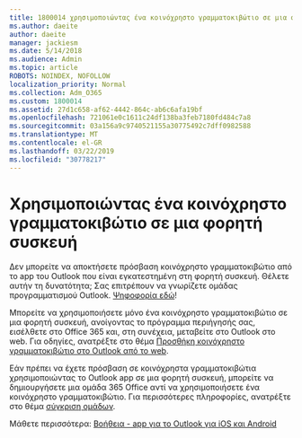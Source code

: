 ```yaml
---
title: 1800014 χρησιμοποιώντας ένα κοινόχρηστο γραμματοκιβώτιο σε μια φορητή συσκευή
ms.author: daeite
author: daeite
manager: jackiesm
ms.date: 5/14/2018
ms.audience: Admin
ms.topic: article
ROBOTS: NOINDEX, NOFOLLOW
localization_priority: Normal
ms.collection: Adm_O365
ms.custom: 1800014
ms.assetid: 27d1c658-af62-4442-864c-ab6c6afa19bf
ms.openlocfilehash: 721061e0c1611c24df138ba3feb7180fd484c7a8
ms.sourcegitcommit: 03a156a9c9740521155a30775492c7dff0982588
ms.translationtype: MT
ms.contentlocale: el-GR
ms.lasthandoff: 03/22/2019
ms.locfileid: "30778217"
---
```

# <a name="using-a-shared-mailbox-on-a-mobile-device"></a>Χρησιμοποιώντας ένα κοινόχρηστο γραμματοκιβώτιο σε μια φορητή συσκευή

Δεν μπορείτε να αποκτήσετε πρόσβαση κοινόχρηστο γραμματοκιβώτιο από το app του Outlook που είναι εγκατεστημένη στη φορητή συσκευή. Θέλετε αυτήν τη δυνατότητα; Σας επιτρέπουν να γνωρίζετε ομάδας προγραμματισμού Outlook. [Ψηφοφορία εδώ](https://go.microsoft.com/fwlink/?linked=862116)!
  
Μπορείτε να χρησιμοποιήσετε μόνο ένα κοινόχρηστο γραμματοκιβώτιο σε μια φορητή συσκευή, ανοίγοντας το πρόγραμμα περιήγησής σας, εισέλθετε στο Office 365 και, στη συνέχεια, μεταβείτε στο Outlook στο web. Για οδηγίες, ανατρέξτε στο θέμα [Προσθήκη κοινόχρηστο γραμματοκιβώτιο στο Outlook από το web](https://support.office.com/article/add-a-shared-mailbox-to-outlook-on-the-web-98b5a90d-4e38-415d-a030-f09a4cd28207).
  
Εάν πρέπει να έχετε πρόσβαση σε κοινόχρηστα γραμματοκιβώτια χρησιμοποιώντας το Outlook app σε μια φορητή συσκευή, μπορείτε να δημιουργήσετε μια ομάδα 365 Office αντί να χρησιμοποιήσετε ένα κοινόχρηστο γραμματοκιβώτιο. Για περισσότερες πληροφορίες, ανατρέξτε στο θέμα [σύγκριση ομάδων](https://support.office.com/article/758759ad-63ee-4ea9-90a3-39f941897b7d.aspx).
  
Μάθετε περισσότερα: [Βοήθεια - app για το Outlook για iOS και Android](https://support.office.com/article/Get-in-app-help-for-Outlook-for-iOS-and-Android-218a22d1-9fa5-4889-b689-de1c63493243)
  


